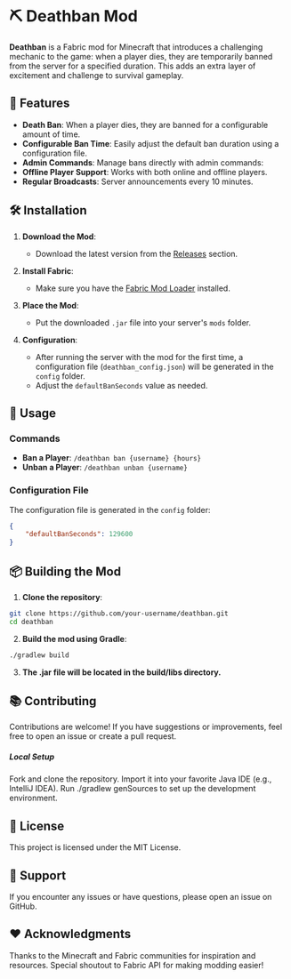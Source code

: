 # ⛏️ Deathban Mod

**Deathban** is a Fabric mod for Minecraft that introduces a challenging mechanic to the game: when a player dies, they are temporarily banned from the server for a specified duration. This adds an extra layer of excitement and challenge to survival gameplay.

## 📜 Features

- **Death Ban**: When a player dies, they are banned for a configurable amount of time.
- **Configurable Ban Time**: Easily adjust the default ban duration using a configuration file.
- **Admin Commands**: Manage bans directly with admin commands:
- **Offline Player Support**: Works with both online and offline players.
- **Regular Broadcasts**: Server announcements every 10 minutes.

## 🛠️ Installation

1. **Download the Mod**:
   - Download the latest version from the [Releases](https://github.com/AhmedPatelDev/deathban-fabric-mod/releases) section.

2. **Install Fabric**:
   - Make sure you have the [Fabric Mod Loader](https://fabricmc.net/use/) installed.

3. **Place the Mod**:
   - Put the downloaded `.jar` file into your server's `mods` folder.

4. **Configuration**:
   - After running the server with the mod for the first time, a configuration file (`deathban_config.json`) will be generated in the `config` folder.
   - Adjust the `defaultBanSeconds` value as needed.

## 🚀 Usage

### Commands

- **Ban a Player**: `/deathban ban {username} {hours}`
- **Unban a Player**: `/deathban unban {username}`

### Configuration File

The configuration file is generated in the `config` folder:
```json
{
    "defaultBanSeconds": 129600
}
```

## 📦 Building the Mod

1. **Clone the repository**:
```bash
git clone https://github.com/your-username/deathban.git
cd deathban
```

2. **Build the mod using Gradle**:
```bash
./gradlew build
```

3. **The .jar file will be located in the build/libs directory.**

## 📚 Contributing

Contributions are welcome! If you have suggestions or improvements, feel free to open an issue or create a pull request.

##### Local Setup

Fork and clone the repository.
Import it into your favorite Java IDE (e.g., IntelliJ IDEA).
Run ./gradlew genSources to set up the development environment.

## 📝 License

This project is licensed under the MIT License.

## 📢 Support

If you encounter any issues or have questions, please open an issue on GitHub.

## ❤️ Acknowledgments

Thanks to the Minecraft and Fabric communities for inspiration and resources.
Special shoutout to Fabric API for making modding easier!
